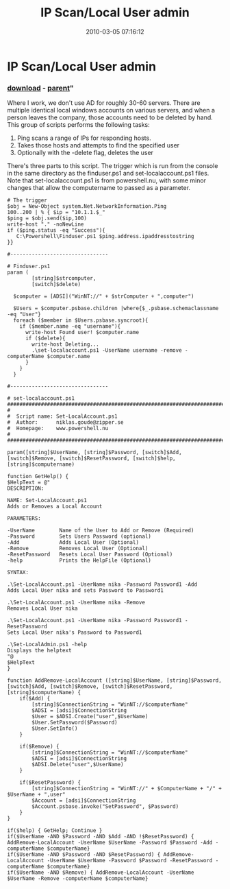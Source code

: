 ﻿---
pid:            1684
parent:         1683
children:       
poster:         pezhore
title:          IP Scan/Local User admin
date:           2010-03-05 07:16:12
format:         posh
---

# IP Scan/Local User admin

### [download](1684.ps1) - [parent](1683.md)"

Where I work, we don't use AD for roughly 30-60 servers. There are multiple identical local windows accounts on various servers, and when a person leaves the company, those accounts need to be deleted by hand. This group of scripts performs the following tasks:
1) Ping scans a range of IPs for responding hosts.
2) Takes those hosts and attempts to find the specified user
3) Optionally with the -delete flag, deletes the user

There's three parts to this script. The trigger which is run from the console in the same directory as the finduser.ps1 and set-localaccount.ps1 files. Note that set-localaccount.ps1 is from powershell.nu, with some minor changes that allow the computername to passed as a parameter.

```posh
# The trigger
$obj = New-Object system.Net.NetworkInformation.Ping
100..200 | % { $ip = "10.1.1.$_"
$ping = $obj.send($ip,100)
write-host "." -noNewLine
if ($ping.status -eq "Success"){
   C:\Powershell\Finduser.ps1 $ping.address.ipaddresstostring
}}

#--------------------------------

# Finduser.ps1
param (
        [string]$strcomputer,
        [switch]$delete)

  $computer = [ADSI]("WinNT://" + $strComputer + ",computer")
 
  $Users = $computer.psbase.children |where{$_.psbase.schemaclassname -eq "User"}
  foreach ($member in $Users.psbase.syncroot){
    if ($member.name -eq "username"){
      write-host Found user! $computer.name
      if ($delete){
        write-host Deleting...
        .\set-localaccount.ps1 -UserName username -remove -computerName $computer.name
      }
    }
  }

#--------------------------------

# set-localaccount.ps1
##################################################################################
#
#  Script name: Set-LocalAccount.ps1
#  Author:      niklas.goude@zipper.se
#  Homepage:    www.powershell.nu
#
##################################################################################

param([string]$UserName, [string]$Password, [switch]$Add, [switch]$Remove, [switch]$ResetPassword, [switch]$help, [string]$computername)

function GetHelp() {
$HelpText = @"
DESCRIPTION:

NAME: Set-LocalAccount.ps1
Adds or Removes a Local Account

PARAMETERS:

-UserName        Name of the User to Add or Remove (Required)
-Password        Sets Users Password (optional)
-Add             Adds Local User (Optional)
-Remove          Removes Local User (Optional)
-ResetPassword   Resets Local User Password (Optional)
-help            Prints the HelpFile (Optional)

SYNTAX:

.\Set-LocalAccount.ps1 -UserName nika -Password Password1 -Add
Adds Local User nika and sets Password to Password1

.\Set-LocalAccount.ps1 -UserName nika -Remove
Removes Local User nika

.\Set-LocalAccount.ps1 -UserName nika -Password Password1 -ResetPassword
Sets Local User nika's Password to Password1

.\Set-LocalAdmin.ps1 -help
Displays the helptext
"@
$HelpText
}

function AddRemove-LocalAccount ([string]$UserName, [string]$Password, [switch]$Add, [switch]$Remove, [switch]$ResetPassword, [string]$computerName) {
    if($Add) {
        [string]$ConnectionString = "WinNT://$computerName"
        $ADSI = [adsi]$ConnectionString
        $User = $ADSI.Create("user",$UserName)
        $User.SetPassword($Password)
        $User.SetInfo()
    }

    if($Remove) {
        [string]$ConnectionString = "WinNT://$computerName"
        $ADSI = [adsi]$ConnectionString
        $ADSI.Delete("user",$UserName)
    }

    if($ResetPassword) {
        [string]$ConnectionString = "WinNT://" + $ComputerName + "/" + $UserName + ",user"
        $Account = [adsi]$ConnectionString
        $Account.psbase.invoke("SetPassword", $Password)
    }
}

if($help) { GetHelp; Continue }
if($UserName -AND $Password -AND $Add -AND !$ResetPassword) { AddRemove-LocalAccount -UserName $UserName -Password $Password -Add -computerName $computerName}
if($UserName -AND $Password -AND $ResetPassword) { AddRemove-LocalAccount -UserName $UserName -Password $Password -ResetPassword -computerName $computerName}
if($UserName -AND $Remove) { AddRemove-LocalAccount -UserName $UserName -Remove -computerName $computerName}
```
